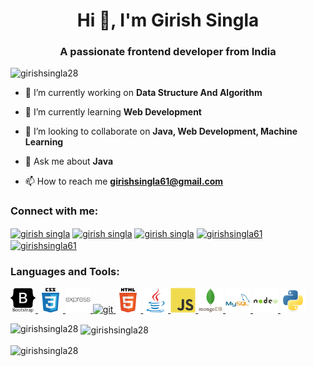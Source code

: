 <h1 align="center">Hi 👋, I'm Girish Singla</h1>
<h3 align="center">A passionate frontend developer from India</h3>

<p align="left"> <img src="https://komarev.com/ghpvc/?username=girishsingla28&label=Profile%20views&color=0e75b6&style=flat" alt="girishsingla28" /> </p>

- 🔭 I’m currently working on **Data Structure And Algorithm**

- 🌱 I’m currently learning **Web Development**

- 👯 I’m looking to collaborate on **Java, Web Development, Machine Learning**

- 💬 Ask me about **Java**

- 📫 How to reach me **girishsingla61@gmail.com**

<h3 align="left">Connect with me:</h3>
<p align="left">
<a href="https://twitter.com/GirishSingla06" target="blank"><img align="center" src="https://raw.githubusercontent.com/rahuldkjain/github-profile-readme-generator/master/src/images/icons/Social/twitter.svg" alt="girish singla" height="30" width="40" /></a>
<a href="https://www.linkedin.com/in/girish-singla-39060a224" target="blank"><img align="center" src="https://raw.githubusercontent.com/rahuldkjain/github-profile-readme-generator/master/src/images/icons/Social/linked-in-alt.svg" alt="girish singla" height="30" width="40" /></a>
<a href="https://www.kaggle.com/girishsingla" target="blank"><img align="center" src="https://raw.githubusercontent.com/rahuldkjain/github-profile-readme-generator/master/src/images/icons/Social/kaggle.svg" alt="girish singla" height="30" width="40" /></a>
<a href="https://leetcode.com/girishsingla61" target="blank"><img align="center" src="https://raw.githubusercontent.com/rahuldkjain/github-profile-readme-generator/master/src/images/icons/Social/leet-code.svg" alt="girishsingla61" height="30" width="40" /></a>
<a href="https://auth.geeksforgeeks.org/user/girishsingla61" target="blank"><img align="center" src="https://raw.githubusercontent.com/rahuldkjain/github-profile-readme-generator/master/src/images/icons/Social/geeks-for-geeks.svg" alt="girishsingla61" height="30" width="40" /></a>
</p>

<h3 align="left">Languages and Tools:</h3>
<p align="left"> <a href="https://getbootstrap.com" target="_blank" rel="noreferrer"> <img src="https://raw.githubusercontent.com/devicons/devicon/master/icons/bootstrap/bootstrap-plain-wordmark.svg" alt="bootstrap" width="40" height="40"/> </a> <a href="https://www.w3schools.com/css/" target="_blank" rel="noreferrer"> <img src="https://raw.githubusercontent.com/devicons/devicon/master/icons/css3/css3-original-wordmark.svg" alt="css3" width="40" height="40"/> </a> <a href="https://expressjs.com" target="_blank" rel="noreferrer"> <img src="https://raw.githubusercontent.com/devicons/devicon/master/icons/express/express-original-wordmark.svg" alt="express" width="40" height="40"/> </a> <a href="https://git-scm.com/" target="_blank" rel="noreferrer"> <img src="https://www.vectorlogo.zone/logos/git-scm/git-scm-icon.svg" alt="git" width="40" height="40"/> </a> <a href="https://www.w3.org/html/" target="_blank" rel="noreferrer"> <img src="https://raw.githubusercontent.com/devicons/devicon/master/icons/html5/html5-original-wordmark.svg" alt="html5" width="40" height="40"/> </a> <a href="https://www.java.com" target="_blank" rel="noreferrer"> <img src="https://raw.githubusercontent.com/devicons/devicon/master/icons/java/java-original.svg" alt="java" width="40" height="40"/> </a> <a href="https://developer.mozilla.org/en-US/docs/Web/JavaScript" target="_blank" rel="noreferrer"> <img src="https://raw.githubusercontent.com/devicons/devicon/master/icons/javascript/javascript-original.svg" alt="javascript" width="40" height="40"/> </a> <a href="https://www.mongodb.com/" target="_blank" rel="noreferrer"> <img src="https://raw.githubusercontent.com/devicons/devicon/master/icons/mongodb/mongodb-original-wordmark.svg" alt="mongodb" width="40" height="40"/> </a> <a href="https://www.mysql.com/" target="_blank" rel="noreferrer"> <img src="https://raw.githubusercontent.com/devicons/devicon/master/icons/mysql/mysql-original-wordmark.svg" alt="mysql" width="40" height="40"/> </a> <a href="https://nodejs.org" target="_blank" rel="noreferrer"> <img src="https://raw.githubusercontent.com/devicons/devicon/master/icons/nodejs/nodejs-original-wordmark.svg" alt="nodejs" width="40" height="40"/> </a> <a href="https://www.python.org" target="_blank" rel="noreferrer"> <img src="https://raw.githubusercontent.com/devicons/devicon/master/icons/python/python-original.svg" alt="python" width="40" height="40"/> </a> </p>

<p><img align="left" src="https://github-readme-stats.vercel.app/api/top-langs?username=girishsingla28&show_icons=true&locale=en&layout=compact" alt="girishsingla28" /></p>

<p>&nbsp;<img align="center" src="https://github-readme-stats.vercel.app/api?username=girishsingla28&show_icons=true&locale=en" alt="girishsingla28" /></p>

<p><img align="center" src="https://github-readme-streak-stats.herokuapp.com/?user=girishsingla28&" alt="girishsingla28" /></p>
